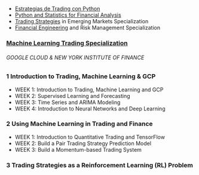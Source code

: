 
- [Estrategias de Trading con Python](https://www.youtube.com/playlist?list=PLYlZyIXUXErFnQN9ZJ_UAmV84DiXHFd1Z)
- [Python and Statistics for Financial Analysis](https://www.coursera.org/learn/python-statistics-financial-analysis)
- [Trading Strategies](https://www.coursera.org/specializations/trading-strategy) in Emerging Markets Specialization 
- [Financial Engineering](https://www.coursera.org/specializations/financialengineering) and Risk Management Specialization

### [Machine Learning Trading Specialization](https://www.coursera.org/specializations/machine-learning-trading)
###### GOOGLE CLOUD &amp; NEW YORK INSTITUTE OF FINANCE

### 1 Introduction to Trading, Machine Learning & GCP
* WEEK 1: Introduction to Trading, Machine Learning and GCP
* WEEK 2: Supervised Learning and Forecasting
* WEEK 3: Time Series and ARIMA Modeling
* WEEK 4: Introduction to Neural Networks and Deep Learning

### 2 Using Machine Learning in Trading and Finance
* WEEK 1: Introduction to Quantitative Trading and TensorFlow
* WEEK 2: Build a Pair Trading Strategy Prediction Model
* WEEK 3: Build a Momentum-based Trading System

### 3 Trading Strategies as a Reinforcement Learning (RL) Problem



